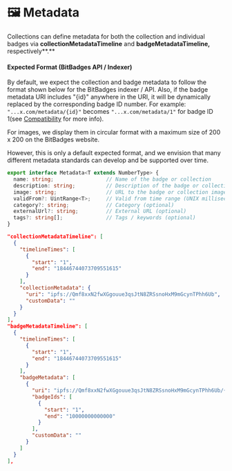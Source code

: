 # 🖼 Metadata

Collections can define metadata for both the collection and individual badges via **collectionMetadataTimeline** and **badgeMetadataTimeline,** respectively**.**&#x20;

#### **Expected Format (BitBadges API / Indexer)**

By default, we expect the collection and badge metadata to follow the format shown below for the BitBadges indexer / API. Also, if the badge metadata URI includes "{id}" anywhere in the URI, it will be dynamically replaced by the corresponding badge ID number. For example: `"...x.com/metadata/{id}"` becomes `"...x.com/metadata/1"` for badge ID 1(see [Compatibility](../bitbadges-api/compatibility.md) for more info).

For images, we display them in circular format with a maximum size of 200 x 200 on the BitBadges website.

However, this is only a default expected format, and we envision that many different metadata standards can develop and be supported over time.

```typescript
export interface Metadata<T extends NumberType> {
  name: string;                 // Name of the badge or collection
  description: string;          // Description of the badge or collection
  image: string;                // URL to the badge or collection image
  validFrom?: UintRange<T>;     // Valid from time range (UNIX milliseconds) (optional)
  category?: string;            // Category (optional)
  externalUrl?: string;         // External URL (optional)
  tags?: string[];              // Tags / keywords (optional)
}
```

```json
"collectionMetadataTimeline": [
  {
    "timelineTimes": [
      {
        "start": "1",
        "end": "18446744073709551615"
      }
    ],
    "collectionMetadata": {
      "uri": "ipfs://Qmf8xxN2fwXGgouue3qsJtN8ZRSsnoHxM9mGcynTPhh6Ub",
      "customData": ""
    }
  }
],
"badgeMetadataTimeline": [
  {
    "timelineTimes": [
      {
        "start": "1",
        "end": "18446744073709551615"
      }
    ],
    "badgeMetadata": [
      {
        "uri": "ipfs://Qmf8xxN2fwXGgouue3qsJtN8ZRSsnoHxM9mGcynTPhh6Ub/{id}",
        "badgeIds": [
          {
            "start": "1",
            "end": "10000000000000"
          }
        ],
        "customData": ""
      }
    ]
  }
],
```

